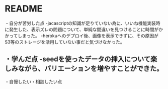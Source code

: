 # README

・自分が苦労した点
  -jacascriptの知識が足りていない為に、いいね機能実装時に発生した、表示ズレの問題について、単純な間違いを見つけることに時間がかかってしまった。
  -herokuへのデプロイ後、画像を表示できずに、その原因がS3等のストレージを活用していない事だと気づけなかった。
  

・学んだ点
  -seedを使ったデータの挿入について楽しみながら、バリエーションを増やすことができた。
  -
・自慢したい・相談したい点
